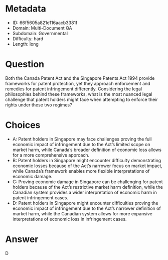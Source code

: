 # Metadata

- ID: 66f5605a821e116aacb3381f
- Domain: Multi-Document QA
- Subdomain: Governmental
- Difficulty: hard
- Length: long

# Question

Both the Canada Patent Act and the Singapore Patents Act 1994 provide frameworks for patent protection, yet they approach enforcement and remedies for patent infringement differently. Considering the legal philosophies behind these frameworks, what is the most nuanced legal challenge that patent holders might face when attempting to enforce their rights under these two regimes?

# Choices

- A: Patent holders in Singapore may face challenges proving the full economic impact of infringement due to the Act’s limited scope on market harm, while Canada’s broader definition of economic loss allows for a more comprehensive approach.
- B: Patent holders in Singapore might encounter difficulty demonstrating economic losses because of the Act’s narrower focus on market impact, while Canada’s framework enables more flexible interpretations of economic damage.
- C: Proving economic damage in Singapore can be challenging for patent holders because of the Act’s restrictive market harm definition, while the Canadian system provides a wider interpretation of economic harm in patent infringement cases.
- D: Patent holders in Singapore might encounter difficulties proving the economic impact of infringement due to the Act’s narrower definition of market harm, while the Canadian system allows for more expansive interpretations of economic loss in infringement cases.

# Answer

D
